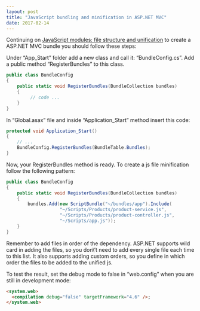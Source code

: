 ```yaml
---
layout: post
title: "JavaScript bundling and minification in ASP.NET MVC"
date: 2017-02-14
---
```


Continuing on [JavaScript modules: file structure and unification](https://ehsankorhani.com/blog/2017/01/10/JavaScript-file-structure-and-unification) to create a ASP.NET MVC bundle you should follow these steps:

Under “App_Start” folder add a new class and call it: “BundleConfig.cs”. Add a public method “RegisterBundles” to this class.

```csharp
public class BundleConfig
{
    public static void RegisterBundles(BundleCollection bundles)
    {
         // code ...
    }
}
```

<!--more-->
In “Global.asax” file and inside “Application_Start” method insert this code:

```csharp
protected void Application_Start()
{
    // ...
    BundleConfig.RegisterBundles(BundleTable.Bundles);
}
```

Now, your RegisterBundles method is ready.
To create a js file minification follow the following pattern:

```csharp
public class BundleConfig
{
    public static void RegisterBundles(BundleCollection bundles)
    {
        bundles.Add(new ScriptBundle("~/bundles/app").Include(
                    "~/Scripts/Products/product-service.js",
                    "~/Scripts/Products/product-controller.js",
                    "~/Scripts/app.js"));
    }
}
```

Remember to add files in order of the dependency.
ASP.NET supports wild card in adding the files, so you don\’t need to add every single file each time to this list. It also supports adding custom orders, so you define in which order the files to be added to the unified js.

To test the result, set the debug mode to false in “web.config” when you are still in development mode:

```html
<system.web>
  <compilation debug="false" targetFramework="4.6" />;
</system.web>
```
